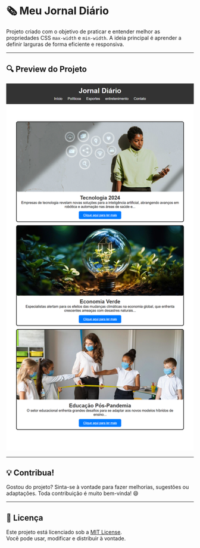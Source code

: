 # 🗞️ Meu Jornal Diário

Projeto criado com o objetivo de praticar e entender melhor as propriedades CSS `max-width` e `min-width`. A ideia principal é aprender a definir larguras de forma eficiente e responsiva.

---

## 🔍 Preview do Projeto

![Imagem do Projeto](./img/screencapture-127-0-0-1-5500-index-html-2025-04-14-22_13_19.png)

---

## 💡 Contribua!

Gostou do projeto? Sinta-se à vontade para fazer melhorias, sugestões ou adaptações. Toda contribuição é muito bem-vinda! 😄

---

## 📄 Licença

Este projeto está licenciado sob a [MIT License](LICENSE).  
Você pode usar, modificar e distribuir à vontade.
